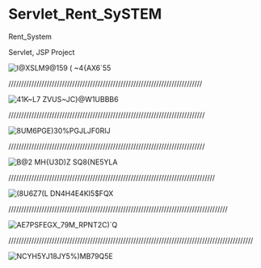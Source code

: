 # Servlet_Rent_SySTEM
Rent_System

Servlet, JSP Project

![I@XSLM9@159 ( ~4{AX6`55](https://user-images.githubusercontent.com/74596877/162604414-d4829bf0-1b3c-4f44-80a3-754e7cd6654b.png)


////////////////////////////////////////////////////////////////////////////

![41K~L7 ZVUS~JC}@W1UBBB6](https://user-images.githubusercontent.com/74596877/162604420-ab9d7d3d-0c16-4d59-9e89-ce53ad88d131.png)

/////////////////////////////////////////////////////////////////////////////

![8UM6PGE)30$%PGJLJF0RI$J](https://user-images.githubusercontent.com/74596877/162604423-1ba4a881-5d6c-4201-be40-207894bf0009.png)


/////////////////////////////////////////////////////////////////////////////

![B@2 MH{U3D)Z SQ8{NE5YLA](https://user-images.githubusercontent.com/74596877/162604427-c1c0db37-4680-4987-976a-eef164e42995.png)


/////////////////////////////////////////////////////////////////////////////////


![(8U6Z7(L DN4H4E4KI5$FQX](https://user-images.githubusercontent.com/74596877/162604438-501a593e-d739-4a91-84cc-a38508c62064.png)


//////////////////////////////////////////////////////////////////////////////////////

![AE7PSFEGX_79M_RPNT2C)`Q](https://user-images.githubusercontent.com/74596877/162604440-dc2e7496-894b-4e02-977c-7f5748804422.png)

////////////////////////////////////////////////////////////////////////////////////////////////

![NCYH5YJ18J`Y5%)MB7`9Q5E](https://user-images.githubusercontent.com/74596877/162604467-aed077c3-e80d-4db7-aa35-33f4271a2039.png)



